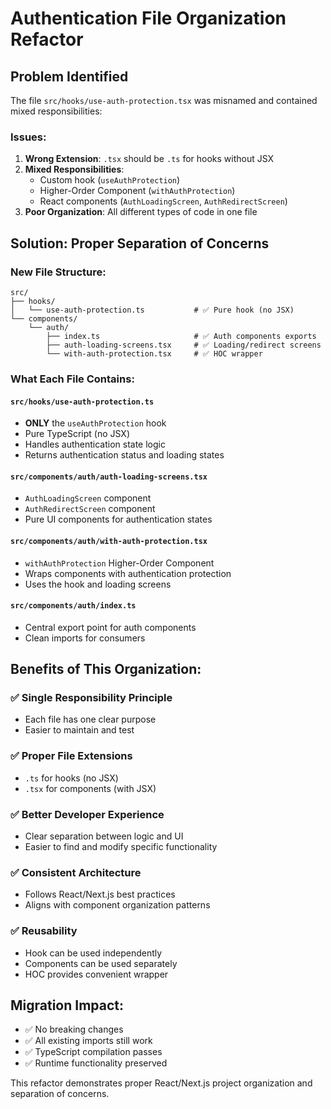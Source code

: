 # Authentication File Organization Refactor

## Problem Identified

The file `src/hooks/use-auth-protection.tsx` was misnamed and contained mixed responsibilities:

### Issues:

1. **Wrong Extension**: `.tsx` should be `.ts` for hooks without JSX
2. **Mixed Responsibilities**:
   - Custom hook (`useAuthProtection`)
   - Higher-Order Component (`withAuthProtection`)
   - React components (`AuthLoadingScreen`, `AuthRedirectScreen`)
3. **Poor Organization**: All different types of code in one file

## Solution: Proper Separation of Concerns

### New File Structure:

```
src/
├── hooks/
│   └── use-auth-protection.ts           # ✅ Pure hook (no JSX)
└── components/
    └── auth/
        ├── index.ts                     # ✅ Auth components exports
        ├── auth-loading-screens.tsx     # ✅ Loading/redirect screens
        └── with-auth-protection.tsx     # ✅ HOC wrapper
```

### What Each File Contains:

#### `src/hooks/use-auth-protection.ts`

- **ONLY** the `useAuthProtection` hook
- Pure TypeScript (no JSX)
- Handles authentication state logic
- Returns authentication status and loading states

#### `src/components/auth/auth-loading-screens.tsx`

- `AuthLoadingScreen` component
- `AuthRedirectScreen` component
- Pure UI components for authentication states

#### `src/components/auth/with-auth-protection.tsx`

- `withAuthProtection` Higher-Order Component
- Wraps components with authentication protection
- Uses the hook and loading screens

#### `src/components/auth/index.ts`

- Central export point for auth components
- Clean imports for consumers

## Benefits of This Organization:

### ✅ **Single Responsibility Principle**

- Each file has one clear purpose
- Easier to maintain and test

### ✅ **Proper File Extensions**

- `.ts` for hooks (no JSX)
- `.tsx` for components (with JSX)

### ✅ **Better Developer Experience**

- Clear separation between logic and UI
- Easier to find and modify specific functionality

### ✅ **Consistent Architecture**

- Follows React/Next.js best practices
- Aligns with component organization patterns

### ✅ **Reusability**

- Hook can be used independently
- Components can be used separately
- HOC provides convenient wrapper

## Migration Impact:

- ✅ No breaking changes
- ✅ All existing imports still work
- ✅ TypeScript compilation passes
- ✅ Runtime functionality preserved

This refactor demonstrates proper React/Next.js project organization and separation of concerns.

